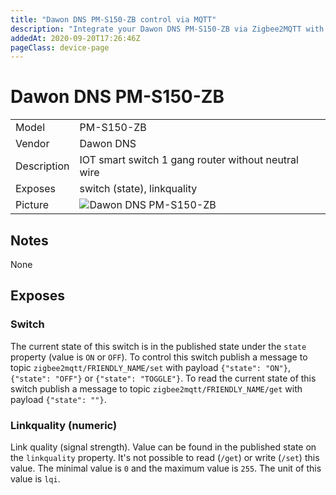 ```yaml
---
title: "Dawon DNS PM-S150-ZB control via MQTT"
description: "Integrate your Dawon DNS PM-S150-ZB via Zigbee2MQTT with whatever smart home infrastructure you are using without the vendors bridge or gateway."
addedAt: 2020-09-20T17:26:46Z
pageClass: device-page
---
```


<!-- !!!! -->
<!-- ATTENTION: This file is auto-generated through docgen! -->
<!-- You can only edit the "## Notes"-Section till next h1 (#) or h2 heading (##). -->
<!-- Do NOT use h1 or h2 heading within "## Notes"-Section. -->
<!-- !!!! -->

# Dawon DNS PM-S150-ZB

|     |     |
|-----|-----|
| Model | PM-S150-ZB  |
| Vendor  | Dawon DNS  |
| Description | IOT smart switch 1 gang router without neutral wire |
| Exposes | switch (state), linkquality |
| Picture | ![Dawon DNS PM-S150-ZB](https://www.zigbee2mqtt.io/images/devices/PM-S150-ZB.jpg) |


<!-- Notes BEGIN: You can edit here -->
## Notes

None

<!-- Notes END: Do not edit below this line -->



## Exposes

### Switch 
The current state of this switch is in the published state under the `state` property (value is `ON` or `OFF`).
To control this switch publish a message to topic `zigbee2mqtt/FRIENDLY_NAME/set` with payload `{"state": "ON"}`, `{"state": "OFF"}` or `{"state": "TOGGLE"}`.
To read the current state of this switch publish a message to topic `zigbee2mqtt/FRIENDLY_NAME/get` with payload `{"state": ""}`.

### Linkquality (numeric)
Link quality (signal strength).
Value can be found in the published state on the `linkquality` property.
It's not possible to read (`/get`) or write (`/set`) this value.
The minimal value is `0` and the maximum value is `255`.
The unit of this value is `lqi`.


